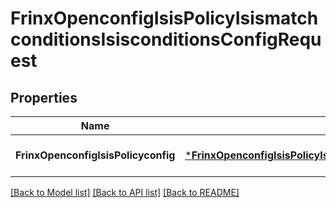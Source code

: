 # FrinxOpenconfigIsisPolicyIsismatchconditionsIsisconditionsConfigRequest

## Properties
Name | Type | Description | Notes
------------ | ------------- | ------------- | -------------
**FrinxOpenconfigIsisPolicyconfig** | [***FrinxOpenconfigIsisPolicyIsismatchconditionsIsisconditionsConfig**](frinx.openconfig.isis.policy.isismatchconditions.isisconditions.Config.md) |  | [optional] [default to null]

[[Back to Model list]](../README.md#documentation-for-models) [[Back to API list]](../README.md#documentation-for-api-endpoints) [[Back to README]](../README.md)


